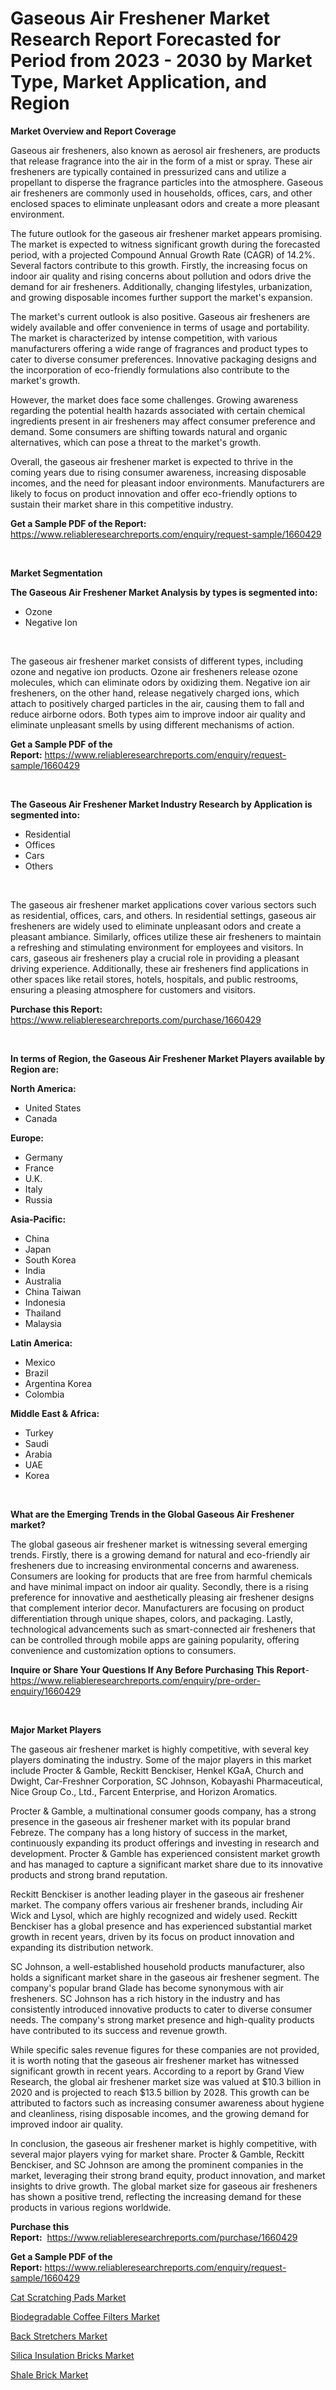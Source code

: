 <p><h1>Gaseous Air Freshener Market Research Report Forecasted for Period from 2023 -  2030 by Market Type, Market Application, and Region</h1></p><p><strong>Market Overview and Report Coverage</strong></p>
<p><p>Gaseous air fresheners, also known as aerosol air fresheners, are products that release fragrance into the air in the form of a mist or spray. These air fresheners are typically contained in pressurized cans and utilize a propellant to disperse the fragrance particles into the atmosphere. Gaseous air fresheners are commonly used in households, offices, cars, and other enclosed spaces to eliminate unpleasant odors and create a more pleasant environment.</p><p>The future outlook for the gaseous air freshener market appears promising. The market is expected to witness significant growth during the forecasted period, with a projected Compound Annual Growth Rate (CAGR) of 14.2%. Several factors contribute to this growth. Firstly, the increasing focus on indoor air quality and rising concerns about pollution and odors drive the demand for air fresheners. Additionally, changing lifestyles, urbanization, and growing disposable incomes further support the market's expansion.</p><p>The market's current outlook is also positive. Gaseous air fresheners are widely available and offer convenience in terms of usage and portability. The market is characterized by intense competition, with various manufacturers offering a wide range of fragrances and product types to cater to diverse consumer preferences. Innovative packaging designs and the incorporation of eco-friendly formulations also contribute to the market's growth.</p><p>However, the market does face some challenges. Growing awareness regarding the potential health hazards associated with certain chemical ingredients present in air fresheners may affect consumer preference and demand. Some consumers are shifting towards natural and organic alternatives, which can pose a threat to the market's growth.</p><p>Overall, the gaseous air freshener market is expected to thrive in the coming years due to rising consumer awareness, increasing disposable incomes, and the need for pleasant indoor environments. Manufacturers are likely to focus on product innovation and offer eco-friendly options to sustain their market share in this competitive industry.</p></p>
<p><strong>Get a Sample PDF of the Report:</strong> <a href="https://www.reliableresearchreports.com/enquiry/request-sample/1660429">https://www.reliableresearchreports.com/enquiry/request-sample/1660429</a></p>
<p>&nbsp;</p>
<p><strong>Market Segmentation</strong></p>
<p><strong>The Gaseous Air Freshener Market Analysis by types is segmented into:</strong></p>
<p><ul><li>Ozone</li><li>Negative Ion</li></ul></p>
<p>&nbsp;</p>
<p><p>The gaseous air freshener market consists of different types, including ozone and negative ion products. Ozone air fresheners release ozone molecules, which can eliminate odors by oxidizing them. Negative ion air fresheners, on the other hand, release negatively charged ions, which attach to positively charged particles in the air, causing them to fall and reduce airborne odors. Both types aim to improve indoor air quality and eliminate unpleasant smells by using different mechanisms of action.</p></p>
<p><strong>Get a Sample PDF of the Report:</strong>&nbsp;<a href="https://www.reliableresearchreports.com/enquiry/request-sample/1660429">https://www.reliableresearchreports.com/enquiry/request-sample/1660429</a></p>
<p>&nbsp;</p>
<p><strong>The Gaseous Air Freshener Market Industry Research by Application is segmented into:</strong></p>
<p><ul><li>Residential</li><li>Offices</li><li>Cars</li><li>Others</li></ul></p>
<p>&nbsp;</p>
<p><p>The gaseous air freshener market applications cover various sectors such as residential, offices, cars, and others. In residential settings, gaseous air fresheners are widely used to eliminate unpleasant odors and create a pleasant ambiance. Similarly, offices utilize these air fresheners to maintain a refreshing and stimulating environment for employees and visitors. In cars, gaseous air fresheners play a crucial role in providing a pleasant driving experience. Additionally, these air fresheners find applications in other spaces like retail stores, hotels, hospitals, and public restrooms, ensuring a pleasing atmosphere for customers and visitors.</p></p>
<p><strong>Purchase this Report:</strong>&nbsp; <a href="https://www.reliableresearchreports.com/purchase/1660429">https://www.reliableresearchreports.com/purchase/1660429</a></p>
<p>&nbsp;</p>
<p><strong>In terms of Region, the Gaseous Air Freshener Market Players available by Region are:</strong></p>
<p>
    <p> <strong> North America: </strong>
        <ul>
            <li>United States</li>
            <li>Canada</li>
        </ul>
        </p> 
    <p> <strong> Europe: </strong>
        <ul>
            <li>Germany</li>
            <li>France</li>
            <li>U.K.</li>
            <li>Italy</li>
            <li>Russia</li>
        </ul>
        </p> 
    <p> <strong> Asia-Pacific: </strong>
        <ul>
            <li>China</li>
            <li>Japan</li>
            <li>South Korea</li>
            <li>India</li>
            <li>Australia</li>
            <li>China Taiwan</li>
            <li>Indonesia</li>
            <li>Thailand</li>
            <li>Malaysia</li>
        </ul>
        </p> 
    <p> <strong> Latin America: </strong>
        <ul>
            <li>Mexico</li>
            <li>Brazil</li>
            <li>Argentina Korea</li>
            <li>Colombia</li>
        </ul>
        </p> 
    <p> <strong> Middle East & Africa: </strong>
        <ul>
            <li>Turkey</li>
            <li>Saudi</li>
            <li>Arabia</li>
            <li>UAE</li>
            <li>Korea</li>
        </ul>
    </p>
    </p>
<p>&nbsp;</p>
<p><strong>What are the Emerging Trends in the Global Gaseous Air Freshener market?</strong></p>
<p><p>The global gaseous air freshener market is witnessing several emerging trends. Firstly, there is a growing demand for natural and eco-friendly air fresheners due to increasing environmental concerns and awareness. Consumers are looking for products that are free from harmful chemicals and have minimal impact on indoor air quality. Secondly, there is a rising preference for innovative and aesthetically pleasing air freshener designs that complement interior decor. Manufacturers are focusing on product differentiation through unique shapes, colors, and packaging. Lastly, technological advancements such as smart-connected air fresheners that can be controlled through mobile apps are gaining popularity, offering convenience and customization options to consumers.</p></p>
<p><strong>Inquire or Share Your Questions If Any Before Purchasing This Report</strong>- <a href="https://www.reliableresearchreports.com/enquiry/pre-order-enquiry/1660429">https://www.reliableresearchreports.com/enquiry/pre-order-enquiry/1660429</a></p>
<p>&nbsp;</p>
<p><strong>Major Market Players</strong></p>
<p><p>The gaseous air freshener market is highly competitive, with several key players dominating the industry. Some of the major players in this market include Procter & Gamble, Reckitt Benckiser, Henkel KGaA, Church and Dwight, Car-Freshner Corporation, SC Johnson, Kobayashi Pharmaceutical, Nice Group Co., Ltd., Farcent Enterprise, and Horizon Aromatics.</p><p>Procter & Gamble, a multinational consumer goods company, has a strong presence in the gaseous air freshener market with its popular brand Febreze. The company has a long history of success in the market, continuously expanding its product offerings and investing in research and development. Procter & Gamble has experienced consistent market growth and has managed to capture a significant market share due to its innovative products and strong brand reputation.</p><p>Reckitt Benckiser is another leading player in the gaseous air freshener market. The company offers various air freshener brands, including Air Wick and Lysol, which are highly recognized and widely used. Reckitt Benckiser has a global presence and has experienced substantial market growth in recent years, driven by its focus on product innovation and expanding its distribution network.</p><p>SC Johnson, a well-established household products manufacturer, also holds a significant market share in the gaseous air freshener segment. The company's popular brand Glade has become synonymous with air fresheners. SC Johnson has a rich history in the industry and has consistently introduced innovative products to cater to diverse consumer needs. The company's strong market presence and high-quality products have contributed to its success and revenue growth.</p><p>While specific sales revenue figures for these companies are not provided, it is worth noting that the gaseous air freshener market has witnessed significant growth in recent years. According to a report by Grand View Research, the global air freshener market size was valued at $10.3 billion in 2020 and is projected to reach $13.5 billion by 2028. This growth can be attributed to factors such as increasing consumer awareness about hygiene and cleanliness, rising disposable incomes, and the growing demand for improved indoor air quality.</p><p>In conclusion, the gaseous air freshener market is highly competitive, with several major players vying for market share. Procter & Gamble, Reckitt Benckiser, and SC Johnson are among the prominent companies in the market, leveraging their strong brand equity, product innovation, and market insights to drive growth. The global market size for gaseous air fresheners has shown a positive trend, reflecting the increasing demand for these products in various regions worldwide.</p></p>
<p><strong>Purchase this Report:</strong>&nbsp;&nbsp;<a href="https://www.reliableresearchreports.com/purchase/1660429">https://www.reliableresearchreports.com/purchase/1660429</a></p>
<p></p>
<p><strong>Get a Sample PDF of the Report:</strong>&nbsp;<a href="https://www.reliableresearchreports.com/enquiry/request-sample/1660429">https://www.reliableresearchreports.com/enquiry/request-sample/1660429</a></p>
<p><p><a href="https://www.linkedin.com/pulse/cat-scratching-pads-market-size-growth-forecast-from-2023-n9pue/">Cat Scratching Pads Market</a></p><p><a href="https://www.linkedin.com/pulse/biodegradable-coffee-filters-market-insights-players-forecast-tryye/">Biodegradable Coffee Filters Market</a></p><p><a href="https://www.linkedin.com/pulse/back-stretchers-market-challenges-opportunities-growth-drivers-j6cbe/">Back Stretchers Market</a></p><p><a href="https://medium.com/@kimzemlak1955/silica-insulation-bricks-market-trends-forecast-and-competitive-analysis-to-2030-eb4fc2d1da03">Silica Insulation Bricks Market</a></p><p><a href="https://medium.com/@ruthgaylord1929/shale-brick-market-trends-forecast-and-competitive-analysis-to-2030-83233ffef5c8">Shale Brick Market</a></p></p>